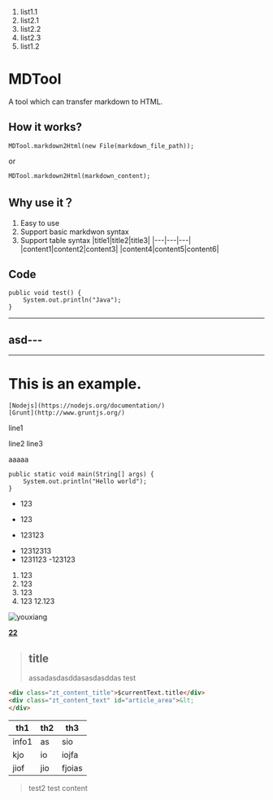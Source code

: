 1. list1.1
1. list2.1
2. list2.2
3. list2.3
4. list1.2 

# MDTool
A tool which can transfer markdown to HTML.

## How it works?
```
MDTool.markdown2Html(new File(markdown_file_path));
```
or 
```
MDTool.markdown2Html(markdown_content);
```

## Why use it？
1. Easy to use
2. Support basic markdwon syntax
3. Support table syntax
|title1|title2|title3|
|---|---|---|
|content1|content2|content3|
|content4|content5|content6|
## Code
    public void test() {
        System.out.println("Java");
    }

 ----
 asd---
 -----
  ------
  

This is an example.
===

    [Nodejs](https://nodejs.org/documentation/)
    [Grunt](http://www.gruntjs.org/)


line1

line2
line3

aaaaa


```
public static void main(String[] args) {
    System.out.println("Hello world");
}
```

* 123
- 123
* 123123
- 12312313
- 1231123
-123123

1. 123
2. 123
1. 123
123. 123
12.123

![youxiang](http://git.oschina.net/uploads/38/1738_cevin15.png)

[**22**](http://www.oschina.net)

>## title
> assadasdasddasasdasddas
> test

``` html
<div class="zt_content_title">$currentText.title</div>
<div class="zt_content_text" id="article_area">&lt;
</div>
```

| th1 | th2 | th3 | 
| --- | ---| ---|
| info1| as | sio |
|kjo|io|iojfa|
|jiof | jio|fjoias|

> test2
> test content